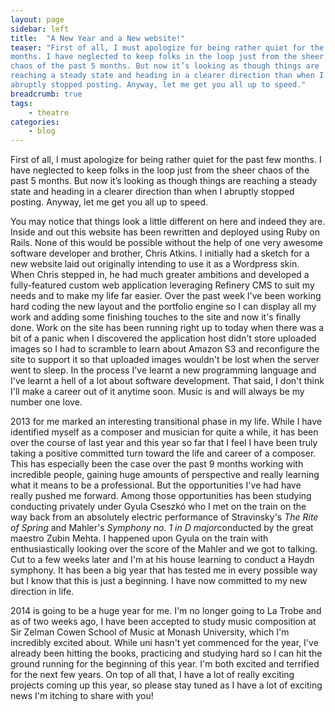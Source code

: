 ```yaml
---
layout: page
sidebar: left
title:  "A New Year and a New website!"
teaser: "First of all, I must apologize for being rather quiet for the past few
months. I have neglected to keep folks in the loop just from the sheer
chaos of the past 5 months. But now it’s looking as though things are
reaching a steady state and heading in a clearer direction than when I
abruptly stopped posting. Anyway, let me get you all up to speed."
breadcrumb: true
tags:
    - theatre
categories:
    - blog 
---
```


First of all, I must apologize for being rather quiet for the past few
months. I have neglected to keep folks in the loop just from the sheer
chaos of the past 5 months. But now it’s looking as though things are
reaching a steady state and heading in a clearer direction than when I
abruptly stopped posting. Anyway, let me get you all up to speed.

You may notice that things look a little different on here and indeed
they are. Inside and out this website has been rewritten and deployed
using Ruby on Rails. None of this would be possible without the help of
one very awesome software developer and brother, Chris Atkins. I
initially had a sketch for a new website laid out originally intending
to use it as a Wordpress skin. When Chris stepped in, he had much
greater ambitions and developed a fully-featured custom web application
leveraging Refinery CMS to suit my needs and to make my life far easier.
Over the past week I've been working hard coding the new layout and the
portfolio engine so I can display all my work and adding some finishing
touches to the site and now it's finally done. Work on the site has been
running right up to today when there was a bit of a panic when I
discovered the application host didn't store uploaded images so I had to
scramble to learn about Amazon S3 and reconfigure the site to support it
so that uploaded images wouldn't be lost when the server went to sleep.
In the process I've learnt a new programming language and I've learnt a
hell of a lot about software development. That said, I don't think I'll
make a career out of it anytime soon. Music is and will always be my
number one love.

2013 for me marked an interesting transitional phase in my life. While I
have identified myself as a composer and musician for quite a while, it
has been over the course of last year and this year so far that I feel I
have been truly taking a positive committed turn toward the life and
career of a composer. This has especially been the case over the past 9
months working with incredible people, gaining huge amounts of
perspective and really learning what it means to be a professional. But
the opportunities I've had have really pushed me forward. Among those
opportunities has been studying conducting privately under Gyula Cseszkó
who I met on the train on the way back from an absolutely electric
performance of Stravinsky's *The Rite of Spring* and Mahler's *Symphony
no. 1 in D major*conducted by the great maestro Zubin Mehta. I happened
upon Gyula on the train with enthusiastically looking over the score of
the Mahler and we got to talking. Cut to a few weeks later and I'm at
his house learning to conduct a Haydn symphony. It has been a big year
that has tested me in every possible way but I know that this is just a
beginning. I have now committed to my new direction in life. 

2014 is going to be a huge year for me. I'm no longer going to La Trobe
and as of two weeks ago, I have been accepted to study music composition
at Sir Zelman Cowen School of Music at Monash University, which I'm
incredibly excited about. While uni hasn't yet commenced for the year,
I've already been hitting the books, practicing and studying hard so I
can hit the ground running for the beginning of this year. I'm both
excited and terrified for the next few years. On top of all that, I have
a lot of really exciting projects coming up this year, so please stay
tuned as I have a lot of exciting news I'm itching to share with you!

